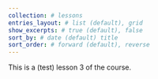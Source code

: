 ```yaml
---
collection: # lessons
entries_layout: # list (default), grid
show_excerpts: # true (default), false
sort_by: # date (default) title
sort_order: # forward (default), reverse
---
```


This is a (test) lesson 3 of the course.